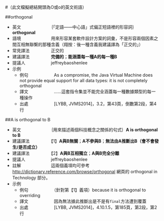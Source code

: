 #（此文檔擬總結開頭為O或o的英文術語）

##orthogonal

* 英文　　　　　　　｛「定語——中心語」式偏正短語裡的形容詞｝**orthogonal**
* 語境　　　　　　　用來形容某套軟件設計方案的詞彙，不是形容兩個因素之間互相無聯繫的那種含義（翔按：後一種含義我建議譯為「正交的」）
* 常見譯法　　　　　正交的
* 建議譯法　　　　　**完備的**；**能涵蓋每一種A的每一種B**
* 提議人　　　　　　jeffreybaoshenlee
* 示例
  * 例句　　　　　　As a compromise, the Java Virtual Machine does not provide equal support for all data types: it is not completely orthogonal
  * 譯文　　　　　　……這套指令集並不能完全涵蓋每一種數據類型的每一種操作
  * 出處　　　　　　[LYBB, JVMS2014]，3.2，第43頁，倒數第2段，第4行

##A is orthogonal to B
* 英文　　　　　　　｛用來描述兩個科技概念之關係的句式｝**A is orthogonal to B**
* 建議譯法　　　　　【1】**A與B無關**；**A不參與B**；**無法由A推斷出B（會不會發生/是否成立）**
* 建議譯法　　　　　【2】**A與B互相獨立**；**A與B完全分離**
* 提議人　　　　　　jeffreybaoshenlee
* 註解　　　　　　　這兩個義項均可參考 http://dictionary.reference.com/browse/orthogonal 網頁的 orthogonal in Technology 部分。
* 示例
  * 例句　　　　　　（針對第【1】義項）because it is orthogonal to overriding
  * 譯文　　　　　　因為無法據此推斷出是不是有```final```方法遭到覆蓋
  * 出處　　　　　　[LYBB, JVMS2014]，4.10.1.5，第185頁，第2段，第2行
